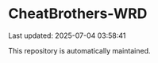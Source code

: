 # CheatBrothers-WRD

Last updated: 2025-07-04 03:58:41

This repository is automatically maintained.
